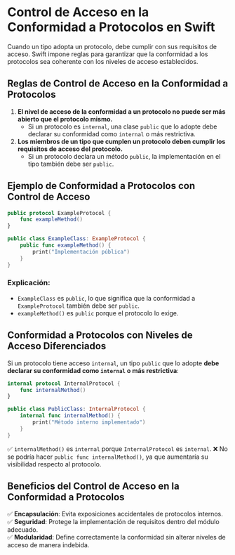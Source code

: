 # Control de Acceso en la Conformidad a Protocolos en Swift

Cuando un tipo adopta un protocolo, debe cumplir con sus requisitos de acceso. Swift impone reglas para garantizar que la conformidad a los protocolos sea coherente con los niveles de acceso establecidos.

## Reglas de Control de Acceso en la Conformidad a Protocolos
1. **El nivel de acceso de la conformidad a un protocolo no puede ser más abierto que el protocolo mismo.**
   - Si un protocolo es `internal`, una clase `public` que lo adopte debe declarar su conformidad como `internal` o más restrictiva.
2. **Los miembros de un tipo que cumplen un protocolo deben cumplir los requisitos de acceso del protocolo.**
   - Si un protocolo declara un método `public`, la implementación en el tipo también debe ser `public`.

## Ejemplo de Conformidad a Protocolos con Control de Acceso
```swift
public protocol ExampleProtocol {
    func exampleMethod()
}

public class ExampleClass: ExampleProtocol {
    public func exampleMethod() {
        print("Implementación pública")
    }
}
```
### Explicación:
- `ExampleClass` es `public`, lo que significa que la conformidad a `ExampleProtocol` también debe ser `public`.
- `exampleMethod()` es `public` porque el protocolo lo exige.

## Conformidad a Protocolos con Niveles de Acceso Diferenciados
Si un protocolo tiene acceso `internal`, un tipo `public` que lo adopte **debe declarar su conformidad como `internal` o más restrictiva**:
```swift
internal protocol InternalProtocol {
    func internalMethod()
}

public class PublicClass: InternalProtocol {
    internal func internalMethod() {
        print("Método interno implementado")
    }
}
```
✅ `internalMethod()` es `internal` porque `InternalProtocol` es `internal`.
❌ No se podría hacer `public func internalMethod()`, ya que aumentaría su visibilidad respecto al protocolo.

## Beneficios del Control de Acceso en la Conformidad a Protocolos
✅ **Encapsulación**: Evita exposiciones accidentales de protocolos internos.  
✅ **Seguridad**: Protege la implementación de requisitos dentro del módulo adecuado.  
✅ **Modularidad**: Define correctamente la conformidad sin alterar niveles de acceso de manera indebida.

